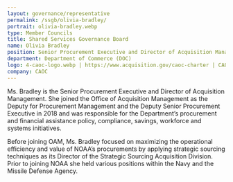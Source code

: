 ```yaml
---
layout: governance/representative
permalink: /ssgb/olivia-bradley/
portrait: olivia-bradley.webp
type: Member Councils
title: Shared Services Governance Board
name: Olivia Bradley
position: Senior Procurement Executive and Director of Acquisition Management
department: Department of Commerce (DOC)
logo: 4-caoc-logo.webp | https://www.acquisition.gov/caoc-charter | CAOC
company: CAOC 
---
```


Ms. Bradley is the Senior Procurement Executive and Director of Acquisition Management. She joined the Office of Acquisition Management as the Deputy for Procurement Management and the Deputy Senior Procurement Executive in 2018 and was responsible for the Department’s procurement and financial assistance policy, compliance, savings, workforce and systems initiatives. 

Before joining OAM, Ms. Bradley focused on maximizing the operational efficiency and value of NOAA’s procurements by applying strategic sourcing techniques as its Director of the Strategic Sourcing Acquisition Division. Prior to joining NOAA she held various positions within the Navy and the Missile Defense Agency.